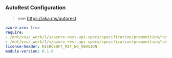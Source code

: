 ### AutoRest Configuration

> see https://aka.ms/autorest

``` yaml
azure-arm: true
require:
- /mnt/vss/_work/1/s/azure-rest-api-specs/specification/premonition/resource-manager/readme.md
- /mnt/vss/_work/1/s/azure-rest-api-specs/specification/premonition/resource-manager/readme.go.md
license-header: MICROSOFT_MIT_NO_VERSION
module-version: 0.1.0

```